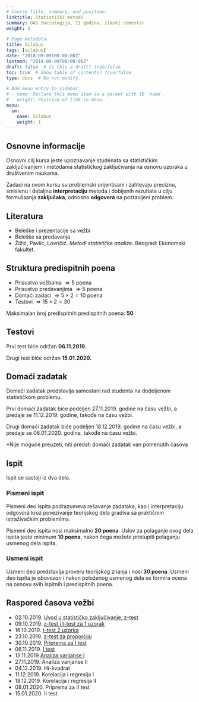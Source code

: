 ```yaml
---
# Course title, summary, and position.
linktitle: Statistički metodi
summary: OAS Sociologija, II godina, zimski semestar
weight: 3

# Page metadata.
title: Silabus
tags: [silabus]
date: "2018-09-09T00:00:00Z"
lastmod: "2018-09-09T00:00:00Z"
draft: false  # Is this a draft? true/false
toc: true  # Show table of contents? true/false
type: docs  # Do not modify.

# Add menu entry to sidebar.
# - name: Declare this menu item as a parent with ID `name`.
# - weight: Position of link in menu.
menu:
  sm:
    name: Silabus
    weight: 1
---
```


## Osnovne informacije

Osnovni cilj kursa jeste upoznavanje studenata sa statističkim zaključivanjem i metodama statističkog zaključivanja na osnovu uzoraka u društvenim naukama. 

Zadaci na ovom kursu su problemski orijentisani i zahtevaju preciznu, smislenu i detaljnu **interpretaciju** metoda i dobijenih rezultata u cilju formulisanja **zaključaka**, odnosno **odgovora** na postavljeni problem.

## Literatura

- Beleške i prezentacije sa vežbi
- Beleške sa predavanja
- Žižić, Pavlić, Lovričić. *Metodi statističke analize*. Beograd: Ekonomski fakultet.


## Struktura predispitnih poena

- Prisustvo vežbama $\Rightarrow 5$ poena
- Prisustvo predavanjima $\Rightarrow 5$ poena
- Domaći zadaci $\Rightarrow 5 \times 2 = 10$  poena
- Testovi $\Rightarrow 15 \times 2 = 30$ 

Maksimalan broj predispitnih predispitnih poena: **50**


## Testovi

Prvi test biće održan **06.11.2019.**

Drugi test biće održan **15.01.2020.**

## Domaći zadatak

Domaći zadatak predstavlja samostani rad studenta na dodeljenom statističkom problemu. 

Prvi domaći zadatak biće podeljen 27.11.2019. godine na času vežbi, a predaje se 11.12.2019. godine, takođe na času vežbi.

Drugi domaći zadatak biće podeljen 18.12.2019. godine na času vežbi, a predaje se 08.01.2020. godine, takođe na času vežbi.

*Nije moguće preuzeti, niti predati domaći zadatak van pomenutih časova

## Ispit

Ispit se sastoji iz dva dela.

### Pismeni ispit

Pismeni deo ispita podrazumeva rešavanje zadataka, kao i interpretaciju odgovora kroz povezivanje teorijskog dela gradiva sa praktičnim istraživačkim problemima.

Pismeni deo ispita nosi maksimalno **20 poena**. Uslov za polaganje ovog dela ispita jeste minimum **10 poena**, nakon čega možete pristupiti polaganju usmenog dela ispita.

### Usmeni ispit

Usmeni deo predstavlja proveru teorijskog znanja i nosi **30 poena**. Usmeni deo ispita je *obavezan* i nakon položenog usmenog dela se formira ocena na osnovu svih ispitnih i predispitnih poena.


## Raspored časova vežbi

- 02.10.2019. [Uvod u statističko zaključivanje, z-test](/courses/sm/sm01)
- 09.10.2019. [z-test i t-test za 1 uzorak](/courses/sm/sm02)
- 16.10.2019. [t-test 2 uzorka](/courses/sm/sm03)
- 23.10.2019. [z-test za proporciju](/courses/sm/sm04)
- 30.10.2019. [Priprema za I test](/courses/sm/sm05)
- 06.11.2019. [I test](https://s.atomasevic.com/courses/sm/i-test-rezultati/)
- 13.11.2019  [Analiza varijanse I](/courses/sm/sm06)
- 27.11.2019. Analiza varijanse II
- 04.12.2019. Hi-kvadrat
- 11.12.2019. Korelacija i regresija I
- 18.12.2019. Korelacija i regresija II
- 08.01.2020. Priprema za II test
- 15.01.2020. II test

